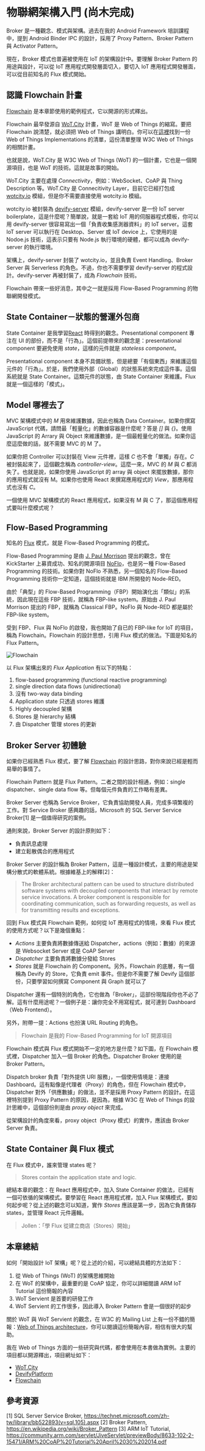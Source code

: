 # 物聯網架構入門 (尚木完成)

Broker 是一種觀念、模式與架構。過去在我的 Android Framework 培訓課程中，提到 Android Binder IPC 的設計，採用了 Proxy Pattern、Broker Pattern 與 Activator Pattern。

現在，Broker 模式也普遍被使用在 IoT 的架構設計中。要理解 Broker Pattern 的用途與設計，可以從 IoT 應用程式開發層面切入，要切入 IoT 應用程式開發層面，可以從目前知名的 Flux 模式開始。

## 認識 Flowchain 計畫

[Flowchain](https://github.com/flowchain) 是本章節使用的範例程式，它以開源的形式釋出。

Flowchain 最早發源自 [WoT.City](https://wotcity.com) 計畫，WoT 是 Web of Things 的縮寫。要把 Flowchain 說清楚，就必須把 Web of Things 講明白。你可以在[這裡](https://www.w3.org/WoT/IG/wiki/Implementations)找到一份 Web of Things Implementations 的清單，這份清單整理 W3C Web of Things 的相關計畫。

也就是說，WoT.City 是 W3C Web of Things (WoT) 的一個計畫，它也是一個開源項目，也是 WoT 的技術。這就是故事的開始。

WoT.City 主要在處理 *Connectivity*，例如：WebSocket、CoAP 與 Thing Description 等。WoT.City 是 Connecitivity Layer，目前它已經打包成  [wotcity.io](https://www.npmjs.com/package/wotcity.io) 模組，但是你不需要直接使用 wotcity.io 模組。

wotcity.io 被封裝為 [devify-server](https://github.com/DevifyPlatform/devify-server) 模組，devify-server 是一份 IoT server boilerplate，這是什麼呢？簡單說，就是一套給 IoT 用的伺服器程式模板，你可以用 devify-server 很容易寫出一個「負責收集感測器資料」的 IoT server。這套 IoT server 可以執行在 Desktop、Server 或 IoT device 上，它使用的是 Nodoe.js 技術，這表示只要有 Node.js 執行環境的硬體，都可以成為 devify-server 的執行環境。

架構上，devify-server 封裝了 wotcity.io，並且負責 Event Handling、Broker Server 與 Serverless 的角色。不過，你也不需要學習 devify-server 的程式設計。devify-server 再被封裝了，成為 *Flowchain* 技術。

Flowchain 帶來一些好消息，其中之一就是採用 Flow-Based Programming 的物聯網開發模式。

## State Container－狀態的營運外包商

State Container 是我學習[React](https://facebook.github.io/react/) 時得到的觀念。Presentational component 專注在 UI 的部份，而不是「行為」。這個前提帶來的觀念是：presentational component 要避免使用 *state*，這樣的元件就是 *stateless component*。

Presentational component 本身不具備狀態，但是總要「有個東西」來維護這個元件的「行為」。於是，我們使用外部（Global）的狀態系統來完成這件事。這個系統就是 State Container。這類元件的狀態，由 State Container 來維護。Flux 就是一個這樣的「模式」。

## Model 哪裡去了

MVC 架構模式中的 *M* 用來維護數據，因此也稱為 Data Container。如果你撰寫 JavaScript 代碼，請問最「輕量化」的數據容器是什麼呢？答是 *[]* 與 *{}*。使用 JavaScript 的 Arrary 與 Object 來維護數據，是一個最輕量化的做法。如果你這麼這麼做的話，就不需要 MVC 的 M 了。

如果你把 Controller 可以封裝在 View 元件裡，這樣 *C* 也不會「單獨」存在。*C* 被封裝起來了，這個觀念稱為 _controller-view_。這麼一來，MVC 的 *M* 與 *C* 都消失了。也就是說，如果你使用 JavaScript 的 array 與 object 來擺放數據，那你的應用程式就沒有 M。如果你也使用 React 來撰寫應用程式的 *View*，那應用程式也沒有 *C*。

一個使用 MVC 架構模式的 React 應用程式，如果沒有 M 與 C 了，那這個應用程式要叫什麼模式呢？

## Flow-Based Programming

知名的 [Flux](https://facebook.github.io/flux/docs/overview.html) 模式，就是 Flow-Based Programming 的模式。

Flow-Based Programming 是由 [J. Paul Morrison](http://www.jpaulmorrison.com/) 提出的觀念，曾在 KickStarter 上募資成功、知名的開源項目 [NoFlo](https://github.com/noflo/noflo)，也是另一種 Flow-Based Programming 的技術。如果你對 NoFlo 不熟悉，另一個知名的 Flow-Based Programming 技術你一定知道，這個技術就是 IBM 所開發的 Node-RED。

由於「典型」的 Flow-Based Programming（FBP）開始演化出「類似」的系統，因此現在這些 FBP 技術，就稱為 FBP-like system。原始由 J. Paul Morrison 提出的 FBP，就稱為 Classical FBP。NoFlo 與 Node-RED 都是屬於 FBP-like system。

受到 FBP、Flux 與 NoFlo 的啟發，我也開始了自已的 FBP-like for IoT 的項目，稱為 Flowchain。Flowchain 的設計思想，引用 Flux 模式的做法。下圖是知名的 Flux Pattern。

![Flowchain](https://cloud.githubusercontent.com/assets/1126021/17242135/190517ee-55a8-11e6-8207-a936a29fb8f6.png)

以 Flux 架構出來的 *Flux Application* 有以下的特點：

1. flow-based programming (functional reactive programming)
2. single direction data flows (unidirectional)
3. 沒有 two-way data binding
4. Application state 只透過 stores 維護
5. Highly decoupled 架構
6. Stores 是 hierarchy 結構
7. 由 Dispatcher 管理 stores 的更新

## Broker Server 初體驗

如果你已經熟悉 Flux 模式，要了解 [Flowchain](https://github.com/flowchain) 的設計思路，對你來說已經是輕而易舉的事情了。

Flowchain Pattern 就是 Flux Pattern。二者之間的設計相通，例如：single dispatcher、single data flow 等。但每個元件負責的工作略有差異。

Broker Server 也稱為 Service Broker，它負責協助開發人員，完成多項繁複的工作。對 Service Broker 感興趣的話，Microsoft 的 SQL Server Service Broker[1] 是一個值得研究的案例。

通則來說，Broker Server 的設計原則如下：

* 負責訊息處理
* 建立鬆散偶合的應用程式

Broker Server 的設計稱為 Broker Pattern，這是一種設計模式，主要的用途是架構分散式的軟體系統。根據維基上的解釋[2]：

> The Broker architectural pattern can be used to structure distributed software systems with decoupled components that interact by remote service invocations. A broker component is responsible for coordinating communication, such as forwarding requests, as well as for transmitting results and exceptions.

回到 Flux 模式與 Flowchain 範例，如何從 IoT 應用程式的情境，來看 Flux 模式的使用方式呢？以下是幾個重點：

* *Actions* 主要負責將數據傳送給 Dispatcher，actions（例如：數據）的來源是 Websocket Server 或是 CoAP Server
* *Dispatcher* 主要負責將數據分發給 Stores
* *Stores* 就是 Flowchain 的 Component。另外，Flowchain 的底層，有一個稱為 Devify 的 Store，它負責 emit 事件。但是你不需要了解 Devify 這個部份，只要學習如何撰寫 Component 與 Graph 就可以了

Dispatcher 還有一個特別的角色，它也做為「Broker」，這部份現階段你也不必了解。這有什麼用途呢？一個例子是：讓你完全不用寫程式，就可連到 Dashboard（Web Frontend）。

另外，附帶一提：Actions 也扮演 URL Routing 的角色。

> Flowchain 是我的 Flow-Based Programming for IoT 開源項目

Flowchain 模式與 Flux 模式開始不一定的地方是什麼？如下圖，在 Flowchain 模式裡，Dispatcher 加入一個 Broker 的角色。Dispatcher Broker 使用的是 Broker Pattern。

Dispatch broker 負責「對外提供 URI 服務」，一個使用情境是：連接 Dashboard。這有點像是代理者（Proxy）的角色，但在 Flowchain 模式中，Dispatcher 對外「供應數據」的做法，並不是採用 Proxy Pattern 的設計。在這裡特別提到 Proxy Pattern 的原因，是因為，根據 W3C 在 Web of Things 的設計思維中，這個部份則是由 *proxy object* 來完成。

從架構設計的角度來看，proxy object（Proxy 模式）的實作，應該由 Broker Server 負責。

## State Container 與 Flux 模式

在 Flux 模式中，誰來管理 states 呢？

> Stores contain the application state and logic.

總結本章的觀念：在 React 應用程式中，加入 State Container 的做法，已經有一個可依循的架構模式。要學習在 React 應用程式裡，加入 Flux 架構模式，要如何起步呢？從上述的觀念可以知道，實作 *Stores* 應該是第一步，因為它負責儲存 states，並管理 React 元件邏輯。

> Jollen：「學 Flux 從建立商店（Stores）開始」


## 本章總結

如何「開始設計 IoT 架構」呢？從上述的介紹，可以總結具體的方法如下：

1. 從 Web of Things (WoT) 的架構思維開始
2. 在 WoT 的架構中，最重要的是 CoAP 協定，你可以詳細閱讀 ARM IoT Tutorial 這份簡報的內容
3. WoT Servient 是首要的研發工作
4. WoT Servient 的工作很多，因此導入 Broker Pattern 會是一個很好的起步

關於 WoT 與 WoT Servient 的觀念，在 W3C 的 Mailing List 上有一份不錯的簡報：[Web of Things architecture](https://lists.w3.org/Archives/Public/public-wot-ig/2016Jan/att-0042/WoT_architecture_20160127_Panasonic-Fujitsu_.pdf)，你可以閱讀這份簡報內容，相信有很大的幫助。

我在 Web of Things 方面的一些研究與代碼，都會使用在本書做為實例。主要的項目都以開源釋出，項目網址如下：

* [WoT.City](https://github.com/wotcity)
* [DevifyPlatform](https://github.com/DevifyPlatform)
* [Flowchain](https://github.com/flowchain)

## 參考資源

[1] SQL Server Service Broker, https://technet.microsoft.com/zh-tw/library/bb522893(v=sql.105).aspx
[2] Broker Pattern, https://en.wikipedia.org/wiki/Broker_Pattern
[3] ARM IoT Tutorial, https://community.arm.com/servlet/JiveServlet/previewBody/8633-102-2-15471/ARM%20CoAP%20Tutorial%20April%2030%202014.pdf

